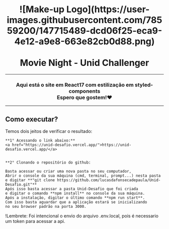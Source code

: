 <h1 align="center">
<br>
  ![Make-up Logo](https://user-images.githubusercontent.com/78559200/147715489-dcd06f25-eca9-4e12-a9e8-663e82cb0d88.png)
  <br>
    <br>
  Movie Night - Unid Challenger
  <br>
</h1>

---
<h3 align="center">Aqui está o site em React17 com estilização em styled-components<br>Espero que gostem!❤</h3>

---

## Como executar?

Temos dois jeitos de verificar o resultado:

    **1° Acessando o link abaixo:**
    <a href="https://unid-desafio.vercel.app/">https://unid-desafio.vercel.app/</a>


    **2° Clonando o repositório do github:

    Basta acessar ou criar uma nova pasta no seu computador,
    Abrir o console da sua máquina (cmd, terminal, prompt...) nesta pasta
    e digitar **"git clone https://github.com/lucasdafonsecadepaula/Unid-Desafio.git"**
    Após isso basta acessar a pasta Unid-Desafio que foi criada
    e digitar o comando **npm install** no console da sua máquina.
    Após a instalação, digitar o último comando **npm run start**.
    Com isso basta aguardar que a aplicação estará se inicializando 
    no seu browser padrão na porta 3000.

    
!Lembrete: Foi intencional o envio do arquivo .env.local, pois é necessario um token para acessar a api.